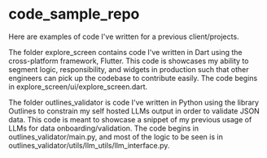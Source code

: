 # code_sample_repo

Here are examples of code I've written for a previous client/projects.

The folder explore_screen contains code I've written in Dart using the cross-platform framework, Flutter. This code is showcases my ability to segment logic, responsibility, and widgets in production such that other engineers can pick up the codebase to contribute easily. The code begins in explore_screen/ui/explore_screen.dart.

The folder outlines_validator is code I've written in Python using the library Outlines to constrain my self hosted LLMs output in order to validate JSON data. This code is meant to showcase a snippet of my previous usage of LLMs for data onboarding/validation. The code begins in outlines_validator/main.py, and most of the logic to be seen is in outlines_validator/utils/llm_utils/llm_interface.py.
